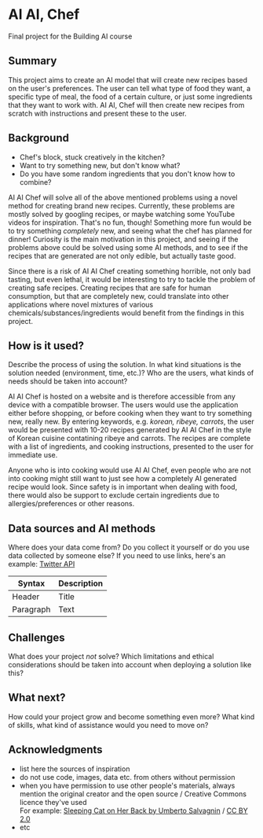 <!-- This is the markdown template for the final project of the Building AI course, 
created by Reaktor Innovations and University of Helsinki. 
Copy the template, paste it to your GitHub README and edit! -->

# AI AI, Chef

Final project for the Building AI course

## Summary

This project aims to create an AI model that will create new recipes based on the user's preferences. The user can tell what type of food they want, a specific type of meal, the food of a certain culture, or just some ingredients that they want to work with. AI AI, Chef will then create new recipes from scratch with instructions and
present these to the user.

## Background

* Chef's block, stuck creatively in the kitchen?
* Want to try something new, but don't know what?
* Do you have some random ingredients that you don't know how to combine?

AI AI Chef will solve all of the above mentioned problems using a novel method for creating brand new recipes. Currently, these problems are mostly solved by googling recipes, or maybe watching some YouTube videos for inspiration. That's no fun, though! Something more fun would be to try something _completely_ new, and seeing what
the chef has planned for dinner! Curiosity is the main motivation in this project, and seeing if the problems above could be solved using some AI methods, and to see if the recipes that are generated are not only edible, but actually taste good.

Since there is a risk of AI AI Chef creating something horrible, not only bad tasting, but even lethal, it would be interesting to try to tackle the problem of creating safe recipes. Creating recipes that are safe for human consumption, but that are completely new, could translate into other applications where novel mixtures of various chemicals/substances/ingredients would benefit from the findings in this project.

## How is it used?

Describe the process of using the solution. In what kind situations is the solution needed (environment, time, etc.)? Who are the users, what kinds of needs should be taken into account?

AI AI Chef is hosted on a website and is therefore accessible from any device with a compatible browser. The users would use the application either before shopping, or before cooking when they want to try something new, really new. By entering keywords, e.g. _korean, ribeye, carrots_, the user would be presented with 10-20 recipes generated by AI AI Chef in the style of Korean cuisine contatining ribeye and carrots. The recipes are complete with a list of ingredients, and cooking instructions, presented to the user for immediate use.

Anyone who is into cooking would use AI AI Chef, even people who are not into cooking might still want to just see how a completely AI generated recipe would look.
Since safety is in important when dealing with food, there would also be support to exclude certain ingredients due to allergies/preferences or other reasons.

## Data sources and AI methods
Where does your data come from? Do you collect it yourself or do you use data collected by someone else?
If you need to use links, here's an example:
[Twitter API](https://developer.twitter.com/en/docs)

| Syntax      | Description |
| ----------- | ----------- |
| Header      | Title       |
| Paragraph   | Text        |

## Challenges

What does your project _not_ solve? Which limitations and ethical considerations should be taken into account when deploying a solution like this?

## What next?

How could your project grow and become something even more? What kind of skills, what kind of assistance would you  need to move on? 


## Acknowledgments

* list here the sources of inspiration 
* do not use code, images, data etc. from others without permission
* when you have permission to use other people's materials, always mention the original creator and the open source / Creative Commons licence they've used
  <br>For example: [Sleeping Cat on Her Back by Umberto Salvagnin](https://commons.wikimedia.org/wiki/File:Sleeping_cat_on_her_back.jpg#filelinks) / [CC BY 2.0](https://creativecommons.org/licenses/by/2.0)
* etc
